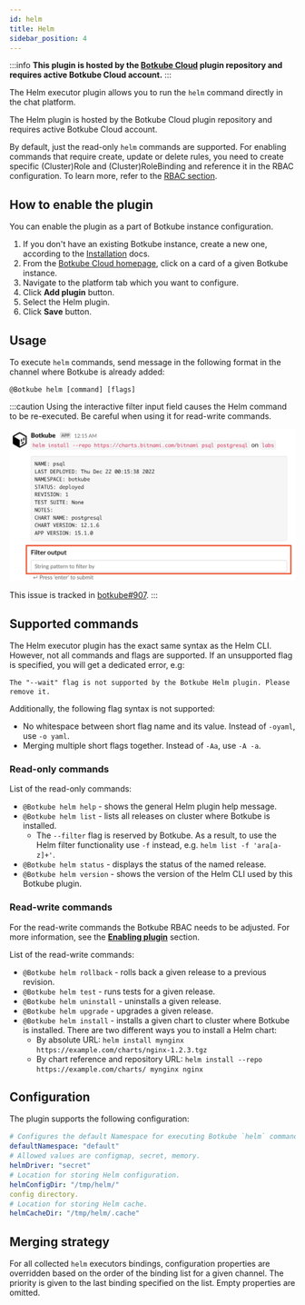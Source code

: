 ```yaml
---
id: helm
title: Helm
sidebar_position: 4
---
```


:::info
**This plugin is hosted by the [Botkube Cloud](https://app.botkube.io) plugin repository and requires active Botkube Cloud account.**
:::

The Helm executor plugin allows you to run the `helm` command directly in the chat platform.

The Helm plugin is hosted by the Botkube Cloud plugin repository and requires active Botkube Cloud account.

By default, just the read-only `helm` commands are supported. For enabling commands that require create, update or delete rules, you need to create specific (Cluster)Role and (Cluster)RoleBinding and reference it in the RBAC configuration. To learn more, refer to the [RBAC section](../rbac.md).

## How to enable the plugin

You can enable the plugin as a part of Botkube instance configuration.

1. If you don't have an existing Botkube instance, create a new one, according to the [Installation](../../installation/index.mdx) docs.
2. From the [Botkube Cloud homepage](https://app.botkube.io), click on a card of a given Botkube instance.
3. Navigate to the platform tab which you want to configure.
4. Click **Add plugin** button.
5. Select the Helm plugin.
6. Click **Save** button.

## Usage

To execute `helm` commands, send message in the following format in the channel where Botkube is already added:

```
@Botkube helm [command] [flags]
```

:::caution
Using the interactive filter input field causes the Helm command to be re-executed. Be careful when using it for read-write commands.

![Interactive Helm install filtering](./assets/helm-install-filter.png)

This issue is tracked in [botkube#907](https://github.com/kubeshop/botkube/issues/907).
:::

## Supported commands

The Helm executor plugin has the exact same syntax as the Helm CLI. However, not all commands and flags are supported. If an unsupported flag is specified, you will get a dedicated error, e.g:

```
The "--wait" flag is not supported by the Botkube Helm plugin. Please remove it.
```

Additionally, the following flag syntax is not supported:

- No whitespace between short flag name and its value. Instead of `-oyaml`, use `-o yaml`.
- Merging multiple short flags together. Instead of `-Aa`, use `-A -a`.

### Read-only commands

List of the read-only commands:

- `@Botkube helm help` - shows the general Helm plugin help message.
- `@Botkube helm list` - lists all releases on cluster where Botkube is installed.
  - The `--filter` flag is reserved by Botkube. As a result, to use the Helm filter functionality use `-f` instead, e.g. `helm list -f 'ara[a-z]+'`.
- `@Botkube helm status` - displays the status of the named release.
- `@Botkube helm version` - shows the version of the Helm CLI used by this Botkube plugin.

### Read-write commands

For the read-write commands the Botkube RBAC needs to be adjusted. For more information, see the [**Enabling plugin**](../../configuration/executor/helm.md#enabling-plugin) section.

List of the read-write commands:

- `@Botkube helm rollback` - rolls back a given release to a previous revision.
- `@Botkube helm test` - runs tests for a given release.
- `@Botkube helm uninstall` - uninstalls a given release.
- `@Botkube helm upgrade` - upgrades a given release.
- `@Botkube helm install` - installs a given chart to cluster where Botkube is installed. There are two different ways you to install a Helm chart:
  - By absolute URL: `helm install mynginx https://example.com/charts/nginx-1.2.3.tgz`
  - By chart reference and repository URL: `helm install --repo https://example.com/charts/ mynginx nginx`

## Configuration

The plugin supports the following configuration:

```yaml
# Configures the default Namespace for executing Botkube `helm` commands. If not set, uses 'default'.
defaultNamespace: "default"
# Allowed values are configmap, secret, memory.
helmDriver: "secret"
# Location for storing Helm configuration.
helmConfigDir: "/tmp/helm/"
config directory.
# Location for storing Helm cache.
helmCacheDir: "/tmp/helm/.cache"
```

## Merging strategy

For all collected `helm` executors bindings, configuration properties are overridden based on the order of the binding list for a given channel. The priority is given to the last binding specified on the list. Empty properties are omitted.
